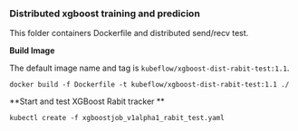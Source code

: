 ### Distributed xgboost training and predicion

This folder containers Dockerfile and distributed send/recv test.

**Build Image**

The default image name and tag is `kubeflow/xgboost-dist-rabit-test:1.1`.

```shell
docker build -f Dockerfile -t kubeflow/xgboost-dist-rabit-test:1.1 ./
```

**Start and test XGBoost Rabit tracker **

```
kubectl create -f xgboostjob_v1alpha1_rabit_test.yaml
```
